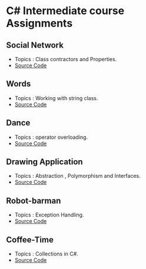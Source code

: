 # C# Intermediate course Assignments 

## Social Network
  - Topics : Class contractors and Properties.
  - [Source Code](https://github.com/AbdelrahmanAboulfotouh/Csharp-Sololearn/blob/main/C%23%20Intermediate/Social%20Network%20/SocialNetwork-solution.cs)
  
  ## Words
  - Topics : Working with string class.
  - [Source Code](https://github.com/AbdelrahmanAboulfotouh/Csharp-Sololearn/blob/main/C%23%20Intermediate/Words/Words-solution.cs)
  
  ## Dance
  - Topics : operator overloading.
  - [Source Code](https://github.com/AbdelrahmanAboulfotouh/Csharp-Sololearn/blob/main/C%23%20Intermediate/Dance/Dance-solution.cs)
  
  ## Drawing Application
  - Topics : Abstraction , Polymorphism and Interfaces.
  - [Source Code](https://github.com/AbdelrahmanAboulfotouh/Csharp-Sololearn/blob/main/C%23%20Intermediate/Drawing%20Application%20/DrawingApplication-solution.cs)
  
  ## Robot-barman
  - Topics : Exception Handling.
  - [Source Code](https://github.com/AbdelrahmanAboulfotouh/Csharp-Sololearn/blob/main/C%23%20Intermediate/Robot-barman%20/Robot-barman-solution.cs)
  
  ## Coffee-Time
  - Topics : Collections in C#.
  - [Source Code](https://github.com/AbdelrahmanAboulfotouh/Csharp-Sololearn/blob/main/C%23%20Intermediate/Coffee%20Time/CoffeeTime-solution.cs)
